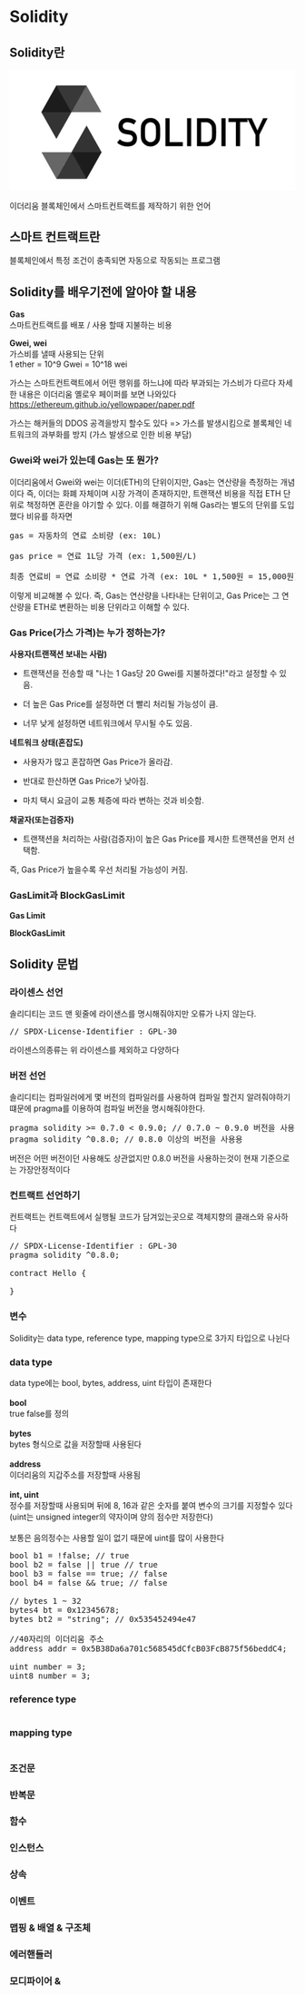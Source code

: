# Solidity

## Solidity란
![Solidity 로고](/자료/Images/Solidity.png)

이더리움 블록체인에서 스마트컨트랙트를 제작하기 위한 언어
## 스마트 컨트랙트란 
블록체인에서 특정 조건이 충족되면 자동으로 작동되는 프로그램
## Solidity를 배우기전에 알아야 할 내용
<b>Gas</b> <br>
스마트컨트랙트를 배포 / 사용 할때 지불하는 비용

<b>Gwei, wei</b> <br>
가스비를 낼때 사용되는 단위 <br>
1 ether = 10^9 Gwei = 10^18 wei

가스는 스마트컨트랙트에서 어떤 행위를 하느냐에 따라 부과되는 가스비가 다르다 자세한 내용은 이더리움 옐로우 페이퍼를 보면 나와있다 <br>
https://ethereum.github.io/yellowpaper/paper.pdf 

가스는 해커들의 DDOS 공격을방지 할수도 있다 => 가스를 발생시킴으로 블록체인 네트워크의 과부화를 방지 (가스 발생으로 인한 비용 부담)

### Gwei와 wei가 있는데 Gas는 또 뭔가?
이더리움에서 Gwei와 wei는 이더(ETH)의 단위이지만, Gas는 연산량을 측정하는 개념이다 즉, 이더는 화폐 자체이며 시장 가격이 존재하지만, 트랜잭션 비용을 직접 ETH 단위로 책정하면 혼란을 야기할 수 있다. 이를 해결하기 위해 Gas라는 별도의 단위를 도입했다 비유를 하자면
<pre>
gas = 자동차의 연료 소비량 (ex: 10L)

gas price = 연료 1L당 가격 (ex: 1,500원/L)

최종 연료비 = 연료 소비량 * 연료 가격 (ex: 10L * 1,500원 = 15,000원)
</pre>

이렇게 비교해볼 수 있다. 즉, Gas는 연산량을 나타내는 단위이고, Gas Price는 그 연산량을 ETH로 변환하는 비용 단위라고 이해할 수 있다.

### Gas Price(가스 가격)는 누가 정하는가?
<b>사용자(트랜잭션 보내는 사람)</b>

* 트랜잭션을 전송할 때 "나는 1 Gas당 20 Gwei를 지불하겠다!"라고 설정할 수 있음.

* 더 높은 Gas Price를 설정하면 더 빨리 처리될 가능성이 큼.

* 너무 낮게 설정하면 네트워크에서 무시될 수도 있음.

<b>네트워크 상태(혼잡도)</b>

* 사용자가 많고 혼잡하면 Gas Price가 올라감.

* 반대로 한산하면 Gas Price가 낮아짐.

* 마치 택시 요금이 교통 체증에 따라 변하는 것과 비슷함.

<b>채굴자(또는검증자)</b>

* 트랜잭션을 처리하는 사람(검증자)이 높은 Gas Price를 제시한 트랜잭션을 먼저 선택함.

즉, Gas Price가 높을수록 우선 처리될 가능성이 커짐.

### GasLimit과 BlockGasLimit
<b>Gas Limit</b>

<b>BlockGasLimit</b>

## Solidity 문법
### 라이센스 선언
솔리디티는 코드 맨 윗줄에 라이샌스를 명시해줘야지만 오류가 나지 않는다.
<pre>
// SPDX-License-Identifier : GPL-30
</pre>
라이센스의종류는 위 라이센스를 제외하고 다양하다

### 버전 선언
솔리디티는 컴파일러에게 몇 버전의 컴파일러를 사용하여 컴파일 할건지 알려줘야하기 떄문에 pragma를 이용하여 컴파일 버전을 명시해줘야한다.
<pre>
pragma solidity >= 0.7.0 < 0.9.0; // 0.7.0 ~ 0.9.0 버전을 사용
pragma solidity ^0.8.0; // 0.8.0 이상의 버전을 사용용
</pre>
버전은 어떤 버전이던 사용해도 상관없지만 0.8.0 버전을 사용하는것이 현재 기준으로는 가장안정적이다

### 컨트랙트 선언하기
컨트랙트는 컨트랙트에서 실행될 코드가 담겨있는곳으로 객체지향의 클래스와 유사하다
<pre>
// SPDX-License-Identifier : GPL-30
pragma solidity ^0.8.0;

contract Hello {

}
</pre>

### 변수
Solidity는 data type, reference type, mapping type으로 3가지 타입으로 나뉜다
### data type
data type에는 bool, bytes, address, uint 타입이 존재한다 <br> <br>
<b>bool</b> <br> true false를 정의 <br> <br>
<b>bytes</b> <br>bytes 형식으로 값을 저장할때 사용된다 <br> <br> 
<b>address</b> <br> 이더리움의 지갑주소를 저장할때 사용됨 <br> <br>
<b>int, uint</b> <br>정수를 저장할때 사용되며 뒤에 8, 16과 같은 숫자를 붙여 변수의 크기를 지정할수 있다 <br> (uint는 unsigned integer의 약자이며 양의 점수만 저장한다) <br> <br> 보통은 음의정수는 사용할 일이 없기 때문에 uint를
많이 사용한다
<pre>
bool b1 = !false; // true
bool b2 = false || true // true
bool b3 = false == true; // false
bool b4 = false && true; // false

// bytes 1 ~ 32
bytes4 bt = 0x12345678;
bytes bt2 = "string"; // 0x535452494e47

//40자리의 이더리움 주소
address addr = 0x5B38Da6a701c568545dCfcB03FcB875f56beddC4;

uint number = 3;
uint8 number = 3;
</pre>
### reference type
<pre>
</pre>
### mapping type
<pre>
</pre>
### 조건문
### 반복문
### 함수
### 인스턴스
### 상속
### 이벤트
### 맵핑 & 배열 & 구조체
### 에러핸들러
### 모디파이어 & 